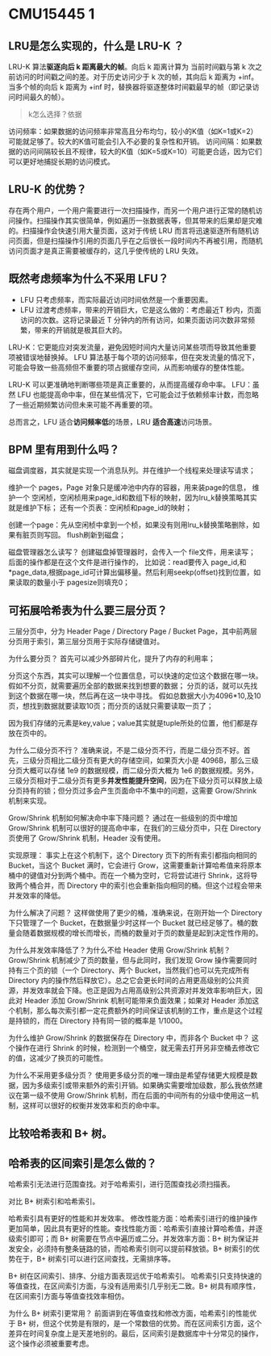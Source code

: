 # CMU15445 1

## LRU是怎么实现的，什么是 LRU-K ？

LRU-K 算法**驱逐向后 k 距离最大的帧**。向后 k 距离计算为 当前时间戳与第 k 次之前访问的时间戳之间的差。对于历史访问少于 k 次的帧，其向后 k 距离为 +inf。当多个帧的向后 k 距离为 +inf 时，替换器将驱逐整体时间戳最早的帧（即记录访问时间最久的帧）。

> k怎么选择？依据

访问频率：如果数据的访问频率非常高且分布均匀，较小的K值（如K=1或K=2）可能就足够了。较大的K值可能会引入不必要的复杂性和开销。
访问间隔：如果数据的访问间隔较长且不规律，较大的K值（如K=5或K=10）可能更合适，因为它们可以更好地捕捉长期的访问模式。

## LRU-K 的优势？

存在两个用户，一个用户需要进行一次扫描操作，而另一个用户进行正常的随机访问操作。扫描操作其实很简单，例如遍历一张数据表等，但其带来的后果却是灾难的。扫描操作会快速引用大量页面，这对于传统 LRU 而言将迅速驱逐所有随机访问页面，但是扫描操作引用的页面几乎在之后很长一段时间内不再被引用，而随机访问页面才是真正需要被缓存的，这几乎使传统的 LRU 失效。


## 既然考虑频率为什么不采用 LFU？

+ LFU 只考虑频率，而实际最近访问时间依然是一个重要因素。
+ LFU 过渡考虑频率，带来的开销巨大，它是这么做的：考虑最近T 秒内，页面访问的次数。这将记录最近 T 分钟内的所有访问，如果页面访问次数非常频繁，带来的开销就是极其巨大的。

LRU-K：它更能应对突发流量，避免因短时间内大量访问某些项而导致其他重要项被错误地替换掉。
LFU 算法基于每个项的访问频率，但在突发流量的情况下，可能会导致一些高频但不重要的项占据缓存空间，从而影响缓存的整体性能。

LRU-K 可以更准确地判断哪些项是真正重要的，从而提高缓存命中率。
LFU：虽然 LFU 也能提高命中率，但在某些情况下，它可能会过于依赖频率计数，而忽略了一些近期频繁访问但未来可能不再重要的项。

总而言之，LFU 适合**访问频率低**的场景，LRU **适合高速**访问场景。


## BPM 里有用到什么吗？

磁盘调度器，其实就是实现一个消息队列。并在维护一个线程来处理读写请求；

维护一个 pages，Page 对象只是缓冲池中内存的容器，用来装page的信息，
维护一个 空闲桢，空闲桢用来page_id和数组下标的映射，因为lru_k替换策略其实就是维护下标；
还有一个页表：空闲桢和page_id的映射；

创建一个page：先从空闲桢中拿到一个桢，如果没有则用lru_k替换策略删除，如果有脏页则写回。
flush刷新到磁盘；


磁盘管理器怎么读写？
创建磁盘掉管理器时，会传入一个 file文件，用来读写；
后面的操作都是在这个文件是进行操作的，
比如说：read要传入 page_id,和*page_data,根据page_id可计算出偏移量。然后利用seekp(offset)找到位置，如果读取的数量小于 pagesize则填充0；


## 可拓展哈希表为什么要三层分页？

三层分页中，分为 Header Page / Directory Page / Bucket Page，其中前两层分页用于索引，第三层分页用于实际存储键值对。

为什么要分页？ 
首先可以减少外部碎片化，提升了内存的利用率；

分页这个东西，其实可以理解一个位置信息，可以快速的定位这个数据在哪一块。假如不分页，就需要遍历全部的数据来找到想要的数据；
分页的话，就可以先找到这个数据在哪一块，然后再在这一块中寻找。
假如总数据大小为4096*10,及10页，想找到数据就要读取10页；而分页的话就只需要读取一页了；

因为我们存储的元素是key,value；value其实就是tuple所处的位置，他们都是存放在页中的。

为什么二级分页不行？ 
准确来说，不是二级分页不行，而是二级分页不好。首先，三级分页相比二级分页有更大的存储空间，如果页大小是 4096B，那么三级分页大概可以存储 1e9 的数据规模，而二级分页大概为 1e6 的数据规模。另外，三级分页相对于二级分页有更多**并发性能提升空间**，因为在下级分页可以释放上级分页持有的锁；但分页过多会产生页面命中不集中的问题，这需要 Grow/Shrink 机制来实现。

Grow/Shrink 机制如何解决命中率下降问题？ 
通过在一些级别的页中增加 Grow/Shrink 机制可以很好的提高命中率，在我们的三级分页中，只在 Directory 页使用了 Grow/Shrink 机制，Header 没有使用。

​实现原理： 事实上在这个机制下，这个 Directory 页下的所有索引都指向相同的 Bucket，当这个 Bucket 满时，它会进行 Grow，这需要重新计算哈希值来将原本桶中的键值对分到两个桶中。而在一个桶为空时，它将尝试进行 Shrink，这将导致两个桶合并，而 Directory 中的索引也会重新指向相同的桶。但这个过程会带来并发效率的降低。

​为什么解决了问题？ 
这样做使用了更少的桶，准确来说，在刚开始一个 Directory 下只管理了一个 Bucket，在数据量少时这样一个 Bucket 就已经足够了。桶的数量会随着数据规模的增长而增长，而桶的数量对于页的数量是起到决定性作用的。

为什么并发效率降低了？为什么不给 Header 使用 Grow/Shrink 机制？ Grow/Shrink 机制减少了页的数量，但与此同时，我们发现 Grow 操作需要同时持有三个页的锁（一个 Directory、两个 Bucket，当然我们也可以先完成所有 Directory 内的操作然后释放它）。总之它会更长时间的占用更高级别的公共资源，并发效率就会下降。也正是因为占用高级别公共资源对并发效率影响巨大，因此对 Header 添加 Grow/Shrink 机制可能带来负面效果；如果对 Header 添加这个机制，那么每次索引都一定花费额外的时间保证该机制的工作，重点是这个过程是持锁的，而在 Directory 持有同一锁的概率是 
1/1000。

​为什么维护 Grow/Shrink 的数据保存在 Directory 中，而非各个 Bucket 中？ 
这个操作在进行 Shrink 的时候，检测到一个桶空，就无需去打开另非空桶去修改它的值，这减少了换页的可能性。


为什么不采用更多级分页？
使用更多级分页的唯一理由是希望存储更大规模是数据，因为多级索引或带来额外的索引开销。如果确实需要增加级数，那么我依然建议在第一级不使用 Grow/Shrink 机制，而在后面的中间所有的分级中使用这一机制，这样可以很好的权衡并发效率和页的命中率。


## 比较哈希表和 B+ 树。



## 哈希表的区间索引是怎么做的？

哈希索引无法进行范围查找。对于哈希索引，进行范围查找必须扫描表。

对比 B+ 树索引和哈希索引。

哈希索引具有更好的性能和并发效率。 修改性能方面：哈希索引进行的维护操作更加简单，因此具有更好的性能。查找性能方面：哈希索引直接计算哈希值，并逐级索引即可；而 B+ 树需要在节点中遍历或二分。并发效率方面：B+ 树为保证并发安全，必须持有整条链路的锁，而哈希索引则可以提前释放锁。B+ 树索引的优势在于，B+ 树索引可以进行区间查找，无需排序等。

B+ 树在区间索引、排序、分组方面表现远优于哈希索引。 哈希索引只支持快速的等值查找，在区间索引方面，与没有适用索引几乎别无二致。B+ 树具有顺序性，在区间索引方面与等值查找效率相仿。


为什么 B+ 树索引更常用？ 
前面讲到在等值查找和修改方面，哈希索引的性能优于 B+ 树，但这个优势是有限的，是一个常数倍的优势。而在区间索引方面，这个差异在时间复杂度上是天差地别的。最后，区间索引是数据库中十分常见的操作，这个操作必须被重要考虑。



